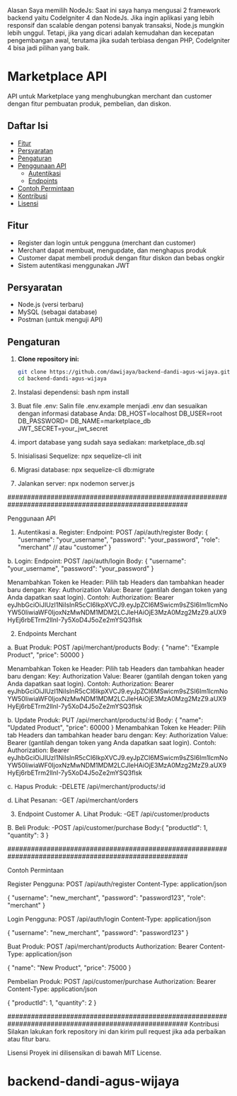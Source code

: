Alasan Saya memilih NodeJs: 
Saat ini saya hanya  mengusai 2 framework backend yaitu CodeIgniter 4 dan NodeJs. Jika ingin aplikasi yang lebih responsif dan scalable dengan potensi banyak transaksi, Node.js mungkin lebih unggul. Tetapi, jika yang dicari adalah kemudahan dan kecepatan pengembangan awal, terutama jika sudah terbiasa dengan PHP, CodeIgniter 4 bisa jadi pilihan yang baik.    

# Marketplace API

API untuk Marketplace yang menghubungkan merchant dan customer dengan fitur pembuatan produk, pembelian, dan diskon.

## Daftar Isi
- [Fitur](#fitur)
- [Persyaratan](#persyaratan)
- [Pengaturan](#pengaturan)
- [Penggunaan API](#penggunaan-api)
  - [Autentikasi](#autentikasi)
  - [Endpoints](#endpoints)
- [Contoh Permintaan](#contoh-permintaan)
- [Kontribusi](#kontribusi)
- [Lisensi](#lisensi)

## Fitur
- Register dan login untuk pengguna (merchant dan customer)
- Merchant dapat membuat, mengupdate, dan menghapus produk
- Customer dapat membeli produk dengan fitur diskon dan bebas ongkir
- Sistem autentikasi menggunakan JWT

## Persyaratan
- Node.js (versi terbaru)
- MySQL (sebagai database)
- Postman (untuk menguji API)

## Pengaturan
1. **Clone repository ini:**
   ```bash
   git clone https://github.com/dawijaya/backend-dandi-agus-wijaya.git
   cd backend-dandi-agus-wijaya

2. Instalasi dependensi:
bash
npm install

3. Buat file .env: Salin file .env.example menjadi .env dan sesuaikan dengan informasi database Anda:
DB_HOST=localhost
DB_USER=root
DB_PASSWORD=
DB_NAME=marketplace_db
JWT_SECRET=your_jwt_secret

4. import database yang sudah saya sediakan:
marketplace_db.sql

5. Inisialisasi Sequelize:
npx sequelize-cli init

6. Migrasi database:
npx sequelize-cli db:migrate

7. Jalankan server:
npx nodemon server.js


######################################################################################################


Penggunaan API

1. Autentikasi
a. Register:
Endpoint: POST /api/auth/register
Body: {
    "username": "your_username",
    "password": "your_password",
    "role": "merchant" // atau "customer"
}

b. Login:
Endpoint: POST /api/auth/login
Body: {
    "username": "your_username",
    "password": "your_password"
}

Menambahkan Token ke Header:
Pilih tab Headers dan tambahkan header baru dengan:
Key: Authorization
Value: Bearer <token> (gantilah <token> dengan token yang Anda dapatkan saat login).
Contoh:
Authorization: Bearer eyJhbGciOiJIUzI1NiIsInR5cCI6IkpXVCJ9.eyJpZCI6MSwicm9sZSI6Im1lcmNoYW50IiwiaWF0IjoxNzMwNDM1MDM2LCJleHAiOjE3MzA0Mzg2MzZ9.aUX9HyEj6rbETrm2llnI-7y5XoD4J5oZe2mYSQ3flsk


2. Endpoints Merchant

a. Buat Produk:
POST /api/merchant/products
Body: {
    "name": "Example Product",
    "price": 50000
}

Menambahkan Token ke Header:
Pilih tab Headers dan tambahkan header baru dengan:
Key: Authorization
Value: Bearer <token> (gantilah <token> dengan token yang Anda dapatkan saat login).
Contoh:
Authorization: Bearer eyJhbGciOiJIUzI1NiIsInR5cCI6IkpXVCJ9.eyJpZCI6MSwicm9sZSI6Im1lcmNoYW50IiwiaWF0IjoxNzMwNDM1MDM2LCJleHAiOjE3MzA0Mzg2MzZ9.aUX9HyEj6rbETrm2llnI-7y5XoD4J5oZe2mYSQ3flsk


b. Update Produk:
PUT /api/merchant/products/:id
Body: {
    "name": "Updated Product",
    "price": 60000
}
Menambahkan Token ke Header:
Pilih tab Headers dan tambahkan header baru dengan:
Key: Authorization
Value: Bearer <token> (gantilah <token> dengan token yang Anda dapatkan saat login).
Contoh:
Authorization: Bearer eyJhbGciOiJIUzI1NiIsInR5cCI6IkpXVCJ9.eyJpZCI6MSwicm9sZSI6Im1lcmNoYW50IiwiaWF0IjoxNzMwNDM1MDM2LCJleHAiOjE3MzA0Mzg2MzZ9.aUX9HyEj6rbETrm2llnI-7y5XoD4J5oZe2mYSQ3flsk

c. Hapus Produk:
-DELETE /api/merchant/products/:id

d. Lihat Pesanan:
-GET /api/merchant/orders



3. Endpoint Customer
A. Lihat Produk:
 -GET /api/customer/products


B. Beli Produk:
 -POST /api/customer/purchase
Body:{
    "productId": 1,
    "quantity": 3
}


######################################################################################################

Contoh Permintaan

Register Pengguna:
POST /api/auth/register
Content-Type: application/json

{
    "username": "new_merchant",
    "password": "password123",
    "role": "merchant"
}


Login Pengguna:
POST /api/auth/login
Content-Type: application/json

{
    "username": "new_merchant",
    "password": "password123"
}

Buat Produk:
POST /api/merchant/products
Authorization: Bearer <token>
Content-Type: application/json

{
    "name": "New Product",
    "price": 75000
}


Pembelian Produk:
POST /api/customer/purchase
Authorization: Bearer <token>
Content-Type: application/json

{
    "productId": 1,
    "quantity": 2
}

######################################################################################################
Kontribusi
Silakan lakukan fork repository ini dan kirim pull request jika ada perbaikan atau fitur baru.

Lisensi
Proyek ini dilisensikan di bawah MIT License.

# backend-dandi-agus-wijaya
